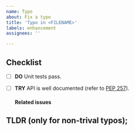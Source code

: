 ```yaml
---
name: Typo
about: Fix a typo
title: 'Typo in <FILENAME>'
labels: enhancement
assignees: ''

---
```


## Checklist
<!--- Task to do for an approval of the pull request -->
- [ ] **DO** Unit tests pass.
- [ ] **TRY** API is well documented (refer to
[PEP 257](https://www.python.org/dev/peps/pep-0257/)).

    #### Related issues
    <!--- Link to issues that would be solved with this feature -->

## TLDR (only for non-trival typos);
<!--- Not obligatory for trivial typos, Short summary of why this is a typo-->